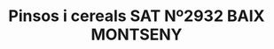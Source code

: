 ---
title: "Pinsos i cereals SAT Nº2932 BAIX MONTSENY"
url: /sant-celoni/pinsos-i-cereals-sat-no2932-baix-montseny/
shop: agraria
---